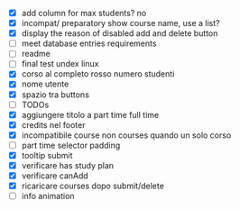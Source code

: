 - [x] add column for max students? no
- [x] incompat/ preparatory show course name, use a list?
- [x] display the reason of disabled add and delete button
- [ ] meet database entries requirements
- [ ] readme
- [ ] final test undex linux
- [x] corso al completo rosso numero studenti
- [x] nome utente
- [x] spazio tra buttons
- [ ] TODOs
- [x] aggiungere titolo a part time full time
- [x] credits nel footer
- [x] incompatibile course non courses quando un solo corso
- [ ] part time selector padding
- [x] tooltip submit
- [x] verificare has study plan
- [x] verificare canAdd
- [x] ricaricare courses dopo submit/delete
- [ ] info animation
